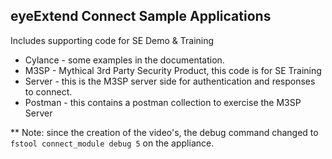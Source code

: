## eyeExtend Connect Sample Applications

Includes supporting code for SE Demo & Training

* Cylance - some examples in the documentation.
* M3SP - Mythical 3rd Party Security Product, this code is for SE Training
* Server - this is the M3SP server side for authentication and responses to connect.
* Postman - this contains a postman collection to exercise the M3SP Server


** Note: since the creation of the video's, the debug command changed to `fstool connect_module debug 5` on the appliance.
